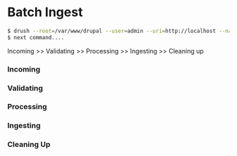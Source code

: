 # Batch Ingest
```bash
$ drush --root=/var/www/drupal --user=admin --uri=http://localhost --namespace=testing --content_models=islandora:sp_basic_image_cmodel --parent=testing:1 --type:directory ==target=/vagrant/testdata/largeimages/
$ next command....
```
Incoming >> Validating >> Processing >> Ingesting >> Cleaning up

### Incoming

### Validating

### Processing

### Ingesting

### Cleaning Up